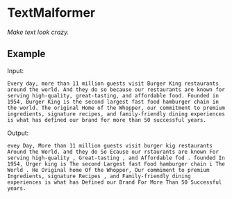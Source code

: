 # TextMalformer 

_Make text look crazy._

## Example

Input:

    Every day, more than 11 million guests visit Burger King restaurants around the world. And they do so because our restaurants are known for serving high-quality, great-tasting, and affordable food. Founded in 1954, Burger King is the second largest fast food hamburger chain in the world. The original Home of the Whopper, our commitment to premium ingredients, signature recipes, and family-friendly dining experiences is what has defined our brand for more than 50 successful years.

Output:

    evey Day, More than 11 million guests visit burger kig restaurants Around the World. and they do So Ecause our rstaurants are known For serving high-quality , Great-tasting , and Affordable fod . founded In 1954, Urger king is The second Largest fast Food hamburger chain i The World . He Original home Of the Whopper, Our commiment to premium Ingredients, signature Recipes , and Family-friendly dining experiences is what has Defined our Brand For More Than 50 Successful years.
